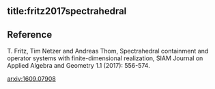 title:fritz2017spectrahedral 
---

## Reference

T. Fritz, Tim Netzer and Andreas Thom, Spectrahedral containment and operator systems with finite-dimensional realization, SIAM Journal on Applied Algebra and Geometry 1.1 (2017): 556-574.

[arxiv:1609.07908](https://arxiv.org/abs/1609.07908)

